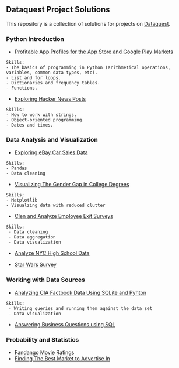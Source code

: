 ## Dataquest Project Solutions

This repository is a collection of solutions for projects on [Dataquest](https://app.dataquest.io/).

### Python Introduction
 - [Profitable App Profiles for the App Store and Google Play Markets](https://github.com/mariastratulat/dataquest/blob/master/Profitable%20App%20Profiles%20for%20the%20App%20Store%20and%20Google%20Play%20Markets.ipynb)
```
Skills:
- The basics of programming in Python (arithmetical operations, variables, common data types, etc).
- List and for loops.
- Dictionaries and frequency tables.
- Functions.
  ```
 - [Exploring Hacker News Posts](https://github.com/mariastratulat/dataquest/blob/master/Exploring%20Hacker%20News%20Posts.ipynb)
```
Skills:
- How to work with strings.
- Object-oriented programming.
- Dates and times.
```

### Data Analysis and Visualization
 - [Exploring eBay Car Sales Data](https://github.com/mariastratulat/dataquest/blob/master/Exploring%20eBay%20Car%20Sales%20Data.ipynb)
```
Skills:
- Pandas
- Data cleaning
```
 - [Visualizing The Gender Gap in College Degrees](https://github.com/mariastratulat/dataquest/blob/master/Visualizing%20The%20Gender%20Gap%20In%20College%20Degrees.ipynb)
 ```
 Skills:
 - Matplotlib
 - Visualzing data with reduced clutter
 ```
 - [Clen and Analyze Employee Exit Surveys](https://github.com/mariastratulat/dataquest/blob/master/Clean%20and%20Analyze%20Employee%20Exit%20surveys.ipynb)
```
Skills:
 - Data cleaning
 - Data aggregation
 - Data visualization
 ```
 - [Analyze NYC High School Data](https://github.com/mariastratulat/dataquest/blob/master/Analyzing%20NYC%20High%20School%20Data.ipynb)

 - [Star Wars Survey](https://github.com/mariastratulat/dataquest/blob/master/Star%20Wars%20Survey.ipynb)

### Working with Data Sources
 - [Analyzing CIA Factbook Data Using SQLite and Pyhton](https://github.com/mariastratulat/dataquest/blob/master/CIA%20World%20Factbook.ipynb)
```
Skills:
 - Writing queries and running them against the data set
 - Data visualization
```
 - [Answering Business Questions using SQL](https://github.com/mariastratulat/dataquest/blob/master/Answering%20Business%20Questions%20using%20SQL.ipynb)

### Probability and Statistics
 - [Fandango Movie Ratings](https://github.com/mariastratulat/dataquest/blob/master/Investigating%20Fandango%20Movie%20Ratings.ipynb)
 - [Finding The Best Market to Advertise In](https://github.com/mariastratulat/dataquest/blob/master/Best%20Market.ipynb)
